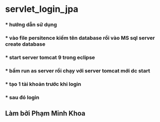 # servlet_login_jpa


### * hướng dẫn sử dụng 
### * vào file persitence kiếm tên database rồi vào MS sql server create database 
### * start server tomcat 9 trong eclipse
### * bấm run as server rồi chạy với server tomcat mới dc start 
### * tạo 1 tài khoản trước khi login 
### * sau đó login 

## Làm bởi Phạm Minh Khoa
